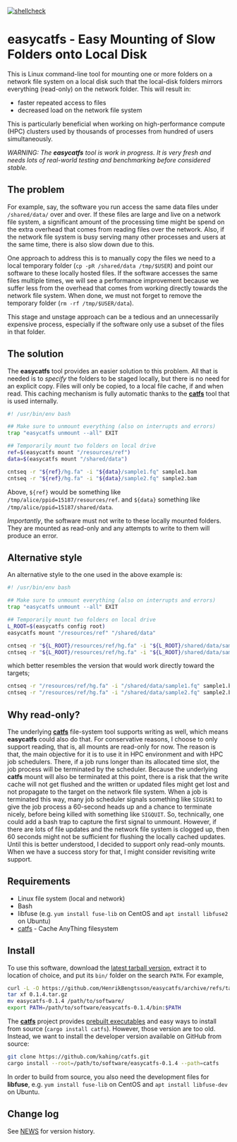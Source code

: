 [![shellcheck](https://github.com/HenrikBengtsson/easycatfs/actions/workflows/shellcheck.yml/badge.svg)](https://github.com/HenrikBengtsson/easycatfs/actions/workflows/shellcheck.yml)

# easycatfs - Easy Mounting of Slow Folders onto Local Disk

This is Linux command-line tool for mounting one or more folders on a
network file system on a local disk such that the local-disk folders
mirrors everything (read-only) on the network folder.  This will
result in:

 * faster repeated access to files
 * decreased load on the network file system

This is particularly beneficial when working on high-performance
compute (HPC) clusters used by thousands of processes from hundred of
users simultaneously.

_WARNING: The **easycatfs** tool is work in progress. It is very
fresh and needs lots of real-world testing and benchmarking before
considered stable._


## The problem

For example, say, the software you run access the same data files
under `/shared/data/` over and over.  If these files are large and
live on a network file system, a significant amount of the processing
time might be spend on the extra overhead that comes from reading
files over the network.  Also, if the network file system is busy
serving many other processes and users at the same time, there is also
slow down due to this.

One approach to address this is to manually copy the files we need to
a local temporary folder (`cp -pR /shared/data /tmp/$USER`) and point
our software to these locally hosted files.  If the software accesses
the same files multiple times, we will see a performance improvement
because we suffer less from the overhead that comes from working
directly towards the network file system. When done, we must not
forget to remove the temporary folder (`rm -rf /tmp/$USER/data`).

This stage and unstage approach can be a tedious and an unnecessarily
expensive process, especially if the software only use a subset of the
files in that folder.


## The solution

The **easycatfs** tool provides an easier solution to this problem.
All that is needed is to _specify_ the folders to be staged locally,
but there is no need for an explicit copy.  Files will only be copied,
to a local file cache, if and when read.  This caching mechanism is
fully automatic thanks to the **[catfs]** tool that is used
internally.

```sh
#! /usr/bin/env bash

## Make sure to unmount everything (also on interrupts and errors)
trap "easycatfs unmount --all" EXIT

## Temporarily mount two folders on local drive
ref=$(easycatfs mount "/resources/ref")
data=$(easycatfs mount "/shared/data")

cntseq -r "${ref}/hg.fa" -i "${data}/sample1.fq" sample1.bam
cntseq -r "${ref}/hg.fa" -i "${data}/sample2.fq" sample2.bam
```

Above, `${ref}` would be something like
`/tmp/alice/ppid=15187/resources/ref`. and `${data}` something like
`/tmp/alice/ppid=15187/shared/data`.

_Importantly_, the software must not write to these locally mounted
folders.  They are mounted as read-only and any attempts to write to
them will produce an error.


## Alternative style

An alternative style to the one used in the above example is:

```sh
#! /usr/bin/env bash

## Make sure to unmount everything (also on interrupts and errors)
trap "easycatfs unmount --all" EXIT

## Temporarily mount two folders on local drive
L_ROOT=$(easycatfs config root)
easycatfs mount "/resources/ref" "/shared/data"

cntseq -r "${L_ROOT}/resources/ref/hg.fa" -i "${L_ROOT}/shared/data/sample1.fq" sample1.bam
cntseq -r "${L_ROOT}/resources/ref/hg.fa" -i "${L_ROOT}/shared/data/sample2.fq" sample2.bam
```

which better resembles the version that would work directly toward the targets;

```sh
cntseq -r "/resources/ref/hg.fa" -i "/shared/data/sample1.fq" sample1.bam
cntseq -r "/resources/ref/hg.fa" -i "/shared/data/sample2.fq" sample2.bam
```


## Why read-only?

The underlying **[catfs]** file-system tool supports writing as well,
which means **easycatfs** could also do that.  For conservative
reasons, I choose to only support reading, that is, all mounts are
read-only for now.  The reason is that, the main objective for it is
to use it in HPC environment and with HPC job schedulers.  There, if a
job runs longer than its allocated time slot, the job process will be
terminated by the scheduler.  Because the underlying **catfs** mount
will also be terminated at this point, there is a risk that the write
cache will not get flushed and the written or updated files might get
lost and not propagate to the target on the network file system.  When
a job is terminated this way, many job scheduler signals something
like `SIGUSR1` to give the job process a 60-second heads up and a
chance to terminate nicely, before being killed with something like
`SIGQUIT`.  So, technically, one could add a bash trap to capture the
first signal to unmount.  However, if there are lots of file updates
and the network file system is clogged up, then 60 seconds might not
be sufficient for flushing the locally cached updates.  Until this is
better understood, I decided to support only read-only mounts.  When
we have a success story for that, I might consider revisiting write
support.


## Requirements

* Linux file system (local and network)
* Bash
* libfuse (e.g. `yum install fuse-lib` on CentOS and `apt install libfuse2` on Ubuntu)
* [catfs] - Cache AnyThing filesystem


## Install

To use this software, download the [latest tarball
version](https://github.com/HenrikBengtsson/easycatfs/tags), extract
it to location of choice, and put its `bin/` folder on the search
`PATH`.  For example,

```sh
curl -L -O https://github.com/HenrikBengtsson/easycatfs/archive/refs/tags/0.1.4.tar.gz
tar xf 0.1.4.tar.gz
mv easycatfs-0.1.4 /path/to/software/
export PATH=/path/to/software/easycatfs-0.1.4/bin:$PATH
```

The **[catfs]** project provides [prebuilt executables](https://github.com/kahing/catfs/releases) and easy ways to install from source (`cargo install catfs`).  However, those version are too old.  Instead, we want to install the developer version available on GitHub from source:

```sh
git clone https://github.com/kahing/catfs.git
cargo install --root=/path/to/software/easycatfs-0.1.4 --path=catfs
```

In order to build from source, you also need the development files for **libfuse**, e.g. `yum install fuse-lib` on CentOS and `apt install libfuse-dev` on Ubuntu.


## Change log

See [NEWS](NEWS.md) for version history.


[catfs]: https://github.com/kahing/catfs
